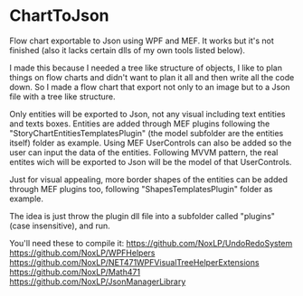 # ChartToJson
Flow chart exportable to Json using WPF and MEF. It works but it's not finished (also it lacks certain dlls of my own tools listed below).

I made this because I needed a tree like structure of objects, I like to plan things on flow charts and didn't want to plan it all and then write all the code down. So I made a flow chart that export not only to an image but to a Json file with a tree like structure.

Only entities will be exported to Json, not any visual including text entities and texts boxes. 
Entities are added through MEF plugins following the "StoryChartEntitiesTemplatesPlugin" (the model subfolder are the entities itself) folder as example.
Using MEF UserControls can also be added so the user can input the data of the entities. Following MVVM pattern, the real entites wich will be exported to Json will be the model of that UserControls.

Just for visual appealing, more border shapes of the entities can be added through MEF plugins too, following "ShapesTemplatesPlugin" folder as example.

The idea is just throw the plugin dll file into a subfolder called "plugins" (case insensitive), and run.

You'll need these to compile it:
https://github.com/NoxLP/UndoRedoSystem
https://github.com/NoxLP/WPFHelpers
https://github.com/NoxLP/NET471WPFVisualTreeHelperExtensions
https://github.com/NoxLP/Math471
https://github.com/NoxLP/JsonManagerLibrary
